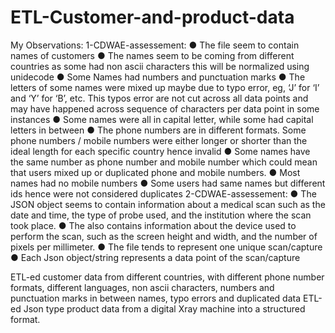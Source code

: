 # ETL-Customer-and-product-data

My Observations: 1-CDWAE-assessement:
● The file seem to contain names of customers
● The names seem to be coming from different countries as some had non ascii characters this will be normalized using unidecode
● Some Names had numbers and punctuation marks
● The letters of some names were mixed up maybe due to typo error, eg, ‘J’ for ‘I’ and ‘Y’ for ‘B’, etc. This typos error are not cut across all data points and may have happened across sequence of characters per data point in some instances
● Some names were all in capital letter, while some had capital letters in between
● The phone numbers are in different formats. Some phone numbers / mobile numbers were either longer or shorter than the ideal length for each specific country hence invalid
● Some names have the same number as phone number and mobile number which could mean that users mixed up or duplicated phone and mobile numbers.
● Most names had no mobile numbers
● Some users had same names but different ids hence were not considered duplicates
2-CDWAE-assessement:
● The JSON object seems to contain information about a medical scan such as the date and time, the type of probe used, and the institution where the scan took place.
● The also contains information about the device used to perform the scan, such as the screen height and width, and the number of pixels per millimeter.
● The file tends to represent one unique scan/capture
● Each Json object/string represents a data point of the scan/capture


ETL-ed customer data from different countries, with different phone number formats, different languages, non ascii characters, numbers and punctuation marks in between names, typo errors and duplicated data
ETL-ed Json type product data from a digital Xray machine into a structured  format.
